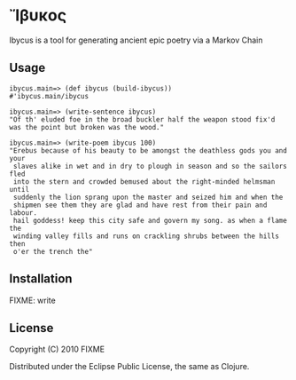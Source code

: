 # Ἴβυκος

Ibycus is a tool for generating ancient epic poetry via a Markov Chain

## Usage

    ibycus.main=> (def ibycus (build-ibycus)) 
    #'ibycus.main/ibycus

    ibycus.main=> (write-sentence ibycus)
    "Of th' eluded foe in the broad buckler half the weapon stood fix'd was the point but broken was the wood."

    ibycus.main=> (write-poem ibycus 100)
    "Erebus because of his beauty to be amongst the deathless gods you and your
     slaves alike in wet and in dry to plough in season and so the sailors fled
     into the stern and crowded bemused about the right-minded helmsman until
     suddenly the lion sprang upon the master and seized him and when the
     shipmen see them they are glad and have rest from their pain and labour.
     hail goddess! keep this city safe and govern my song. as when a flame the
     winding valley fills and runs on crackling shrubs between the hills then
     o'er the trench the"

## Installation

FIXME: write

## License

Copyright (C) 2010 FIXME

Distributed under the Eclipse Public License, the same as Clojure.
